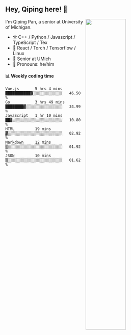 

## Hey, Qiping here! :wave:

[<img align="right" width="50%" src="https://github-readme-stats.vercel.app/api?username=ppppqp&theme=dark&show_icons=true">](https://metrics.lecoq.io/ppppqp?template=classic)


I'm Qiping Pan, a senior at University of Michigan.

-   :hammer_and_pick: C++ / Python / Javascript / TypeScript / Tex
-   :pencil: React / Torch / Tensorflow / Linux 
-   :seedling: Senior at UMich
-   :man: Pronouns: he/him



#### :bar_chart: Weekly coding time

<!--START_SECTION:waka-->

```text
Vue.js       5 hrs 4 mins    ███████████▓░░░░░░░░░░░░░   46.50 %
Go           3 hrs 49 mins   ████████▓░░░░░░░░░░░░░░░░   34.99 %
JavaScript   1 hr 10 mins    ██▓░░░░░░░░░░░░░░░░░░░░░░   10.80 %
HTML         19 mins         ▓░░░░░░░░░░░░░░░░░░░░░░░░   02.92 %
Markdown     12 mins         ▒░░░░░░░░░░░░░░░░░░░░░░░░   01.92 %
JSON         10 mins         ▒░░░░░░░░░░░░░░░░░░░░░░░░   01.62 %
```

<!--END_SECTION:waka-->

